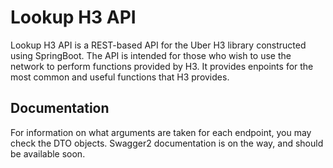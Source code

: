 # Lookup H3 API
Lookup H3 API is a REST-based API for the Uber H3 library constructed using SpringBoot.
The API is intended for those who wish to use the network to perform functions provided by H3.
It provides enpoints for the most common and useful functions that H3 provides.

## Documentation
For information on what arguments are taken for each endpoint, you may check the DTO objects.
Swagger2 documentation is on the way, and should be available soon.